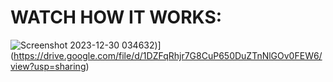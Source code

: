 # WATCH HOW IT WORKS:

![Screenshot 2023-12-30 034632](https://github.com/RyanTolbert/ArtGenerator/assets/99290261/5395cd74-2f31-4c05-bb86-602f963a1ba7))](https://drive.google.com/file/d/1DZFqRhjr7G8CuP650DuZTnNlGOv0FEW6/view?usp=sharing)
